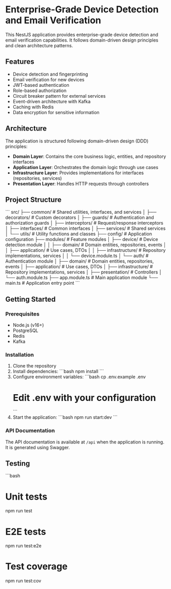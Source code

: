 # Enterprise-Grade Device Detection and Email Verification

This NestJS application provides enterprise-grade device detection and email verification capabilities. It follows domain-driven design principles and clean architecture patterns.

## Features

- Device detection and fingerprinting
- Email verification for new devices
- JWT-based authentication
- Role-based authorization
- Circuit breaker pattern for external services
- Event-driven architecture with Kafka
- Caching with Redis
- Data encryption for sensitive information

## Architecture

The application is structured following domain-driven design (DDD) principles:

- **Domain Layer**: Contains the core business logic, entities, and repository interfaces
- **Application Layer**: Orchestrates the domain logic through use cases
- **Infrastructure Layer**: Provides implementations for interfaces (repositories, services)
- **Presentation Layer**: Handles HTTP requests through controllers

## Project Structure

\`\`\`
src/
├── common/                 # Shared utilities, interfaces, and services
│   ├── decorators/         # Custom decorators
│   ├── guards/             # Authentication and authorization guards
│   ├── interceptors/       # Request/response interceptors
│   ├── interfaces/         # Common interfaces
│   ├── services/           # Shared services
│   └── utils/              # Utility functions and classes
├── config/                 # Application configuration
├── modules/                # Feature modules
│   ├── device/             # Device detection module
│   │   ├── domain/         # Domain entities, repositories, events
│   │   ├── application/    # Use cases, DTOs
│   │   ├── infrastructure/ # Repository implementations, services
│   │   └── device.module.ts
│   └── auth/               # Authentication module
│       ├── domain/         # Domain entities, repositories, events
│       ├── application/    # Use cases, DTOs
│       ├── infrastructure/ # Repository implementations, services
│       ├── presentation/   # Controllers
│       └── auth.module.ts
├── app.module.ts           # Main application module
└── main.ts                 # Application entry point
\`\`\`

## Getting Started

### Prerequisites

- Node.js (v16+)
- PostgreSQL
- Redis
- Kafka

### Installation

1. Clone the repository
2. Install dependencies:
   \`\`\`bash
   npm install
   \`\`\`
3. Configure environment variables:
   \`\`\`bash
   cp .env.example .env
   # Edit .env with your configuration
   \`\`\`
4. Start the application:
   \`\`\`bash
   npm run start:dev
   \`\`\`

### API Documentation

The API documentation is available at `/api` when the application is running. It is generated using Swagger.

## Testing

\`\`\`bash
# Unit tests
npm run test

# E2E tests
npm run test:e2e

# Test coverage
npm run test:cov
